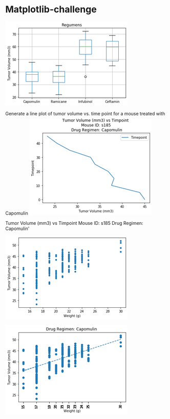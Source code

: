 # Matplotlib-challenge

![Capomulin](images/boxPlot.png)

Generate a line plot of tumor volume vs. time point for a mouse treated with Capomulin
![Capmoulin](images/TumorVolume.png)

Tumor Volume (mm3) vs Timpoint Mouse ID: s185 Drug Regimen: Capomulin'

![Scatte Plot](images/scatter.png)

![Scatter Plot](images/scatterCorelation.png)
